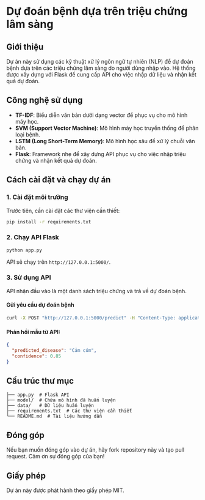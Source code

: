 # Dự đoán bệnh dựa trên triệu chứng lâm sàng

## Giới thiệu
Dự án này sử dụng các kỹ thuật xử lý ngôn ngữ tự nhiên (NLP) để dự đoán bệnh dựa trên các triệu chứng lâm sàng do người dùng nhập vào. Hệ thống được xây dựng với Flask để cung cấp API cho việc nhập dữ liệu và nhận kết quả dự đoán.

## Công nghệ sử dụng
- **TF-IDF**: Biểu diễn văn bản dưới dạng vector để phục vụ cho mô hình máy học.
- **SVM (Support Vector Machine)**: Mô hình máy học truyền thống để phân loại bệnh.
- **LSTM (Long Short-Term Memory)**: Mô hình học sâu để xử lý chuỗi văn bản.
- **Flask**: Framework nhẹ để xây dựng API phục vụ cho việc nhập triệu chứng và nhận kết quả dự đoán.

## Cách cài đặt và chạy dự án

### 1. Cài đặt môi trường
Trước tiên, cần cài đặt các thư viện cần thiết:
```bash
pip install -r requirements.txt
```

### 2. Chạy API Flask
```bash
python app.py
```
API sẽ chạy trên `http://127.0.0.1:5000/`.

### 3. Sử dụng API
API nhận đầu vào là một danh sách triệu chứng và trả về dự đoán bệnh.

#### Gửi yêu cầu dự đoán bệnh
```bash
curl -X POST "http://127.0.0.1:5000/predict" -H "Content-Type: application/json" -d '{"symptoms": "sốt, ho, đau họng"}'
```
#### Phản hồi mẫu từ API:
```json
{
  "predicted_disease": "Cảm cúm",
  "confidence": 0.85
}
```

## Cấu trúc thư mục
```
├── app.py  # Flask API
├── model/  # Chứa mô hình đã huấn luyện
├── data/   # Dữ liệu huấn luyện
├── requirements.txt  # Các thư viện cần thiết
└── README.md  # Tài liệu hướng dẫn
```

## Đóng góp
Nếu bạn muốn đóng góp vào dự án, hãy fork repository này và tạo pull request. Cảm ơn sự đóng góp của bạn!

## Giấy phép
Dự án này được phát hành theo giấy phép MIT.

